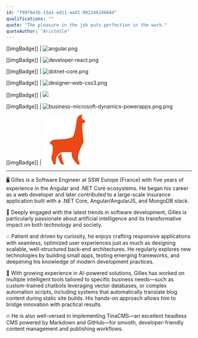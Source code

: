 ```yaml
---
id: "f9976e3b-15a1-ed11-aad1-00224818668d"
qualifications: ""
quote: "The pleasure in the job puts perfection in the work."
quoteAuthor: "Aristotle"
---
```


[[imgBadge]]
| ![angular.png](../badges/Developer-angular.png)

[[imgBadge]]
| ![developer-react.png](../badges/Developer-react.png)

[[imgBadge]]
| ![dotnet-core.png](../badges/Developer-dotnet-core.png)

[[imgBadge]]
| ![designer-web-css3.png](../badges/Designer-web-css3.png)

[[imgBadge]]
| ![](../badges/Developer-OpenAI.png)

[[imgBadge]]
| ![business-microsoft-dynamics-powerapps.png.png](../badges/Business-microsoft-dynamics-powerapps.png)

[[imgBadge]]
| ![developer-tinacms.png](../badges/Developer-TinaCMS.png)

---

🖥️ Gilles is a Software Engineer at SSW Europe (France) with five years of experience in the Angular and .NET Core ecosystems. He began his career as a web developer and later contributed to a large-scale insurance application built with a .NET Core, Angular/AngularJS, and MongoDB stack.  
  
🚀 Deeply engaged with the latest trends in software development, Gilles is particularly passionate about artificial intelligence and its transformative impact on both technology and society.
  
💡 Patient and driven by curiosity, he enjoys crafting responsive applications with seamless, optimized user experiences just as much as designing scalable, well-structured back-end architectures. He regularly explores new technologies by building small apps, testing emerging frameworks, and deepening his knowledge of modern development practices.

🤖 With growing experience in AI-powered solutions, Gilles has worked on multiple intelligent tools tailored to specific business needs—such as custom-trained chatbots leveraging vector databases, or complex automation scripts, including systems that automatically translate blog content during static site builds. His hands-on approach allows him to bridge innovation with practical results.

🔥 He is also well-versed in implementing TinaCMS—an excellent headless CMS powered by Markdown and GitHub—for smooth, developer-friendly content management and publishing workflows.
